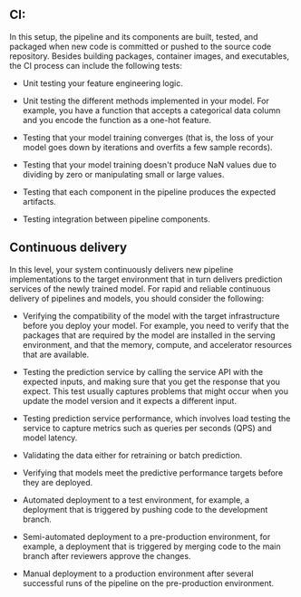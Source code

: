 ## CI:

In this setup, the pipeline and its components are built, tested, and packaged when new code is committed or pushed to the source code repository. Besides building packages, container images, and executables, the CI process can include the following tests:

- Unit testing your feature engineering logic.

- Unit testing the different methods implemented in your model. For example, you have a function that accepts a categorical data column and you encode the function as a one-hot feature.

- Testing that your model training converges (that is, the loss of your model goes down by iterations and overfits a few sample records).

- Testing that your model training doesn't produce NaN values due to dividing by zero or manipulating small or large values.

- Testing that each component in the pipeline produces the expected artifacts.

- Testing integration between pipeline components.


## Continuous delivery
In this level, your system continuously delivers new pipeline implementations to the target environment that in turn delivers prediction services of the newly trained model. For rapid and reliable continuous delivery of pipelines and models, you should consider the following:

- Verifying the compatibility of the model with the target infrastructure before you deploy your model. For example, you need to verify that the packages that are required by the model are installed in the serving environment, and that the memory, compute, and accelerator resources that are available.

- Testing the prediction service by calling the service API with the expected inputs, and making sure that you get the response that you expect. This test usually captures problems that might occur when you update the model version and it expects a different input.

- Testing prediction service performance, which involves load testing the service to capture metrics such as queries per seconds (QPS) and model latency.

- Validating the data either for retraining or batch prediction.

- Verifying that models meet the predictive performance targets before they are deployed.

- Automated deployment to a test environment, for example, a deployment that is triggered by pushing code to the development branch.

- Semi-automated deployment to a pre-production environment, for example, a deployment that is triggered by merging code to the main branch after reviewers approve the changes.

- Manual deployment to a production environment after several successful runs of the pipeline on the pre-production environment.
